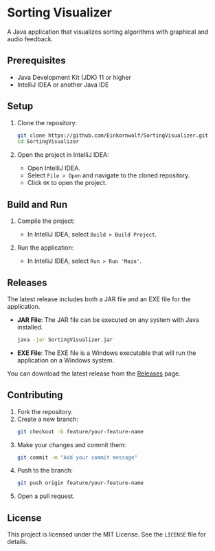 # Sorting Visualizer

A Java application that visualizes sorting algorithms with graphical and audio feedback.

## Prerequisites

- Java Development Kit (JDK) 11 or higher
- IntelliJ IDEA or another Java IDE

## Setup

1. Clone the repository:
    ```sh
    git clone https://github.com/Einkornwolf/SortingVisualizer.git
    cd SortingVisualizer
    ```

2. Open the project in IntelliJ IDEA:
    - Open IntelliJ IDEA.
    - Select `File > Open` and navigate to the cloned repository.
    - Click `OK` to open the project.

## Build and Run

1. Compile the project:
    - In IntelliJ IDEA, select `Build > Build Project`.

2. Run the application:
    - In IntelliJ IDEA, select `Run > Run 'Main'`.

## Releases

The latest release includes both a JAR file and an EXE file for the application.

- **JAR File**: The JAR file can be executed on any system with Java installed.
    ```sh
    java -jar SortingVisualizer.jar
    ```

- **EXE File**: The EXE file is a Windows executable that will run the application on a Windows system.

You can download the latest release from the [Releases](https://github.com/Einkornwolf/SortingVisualizer/releases) page.

## Contributing

1. Fork the repository.
2. Create a new branch:
    ```sh
    git checkout -b feature/your-feature-name
    ```
3. Make your changes and commit them:
    ```sh
    git commit -m "Add your commit message"
    ```
4. Push to the branch:
    ```sh
    git push origin feature/your-feature-name
    ```
5. Open a pull request.

## License

This project is licensed under the MIT License. See the `LICENSE` file for details.

